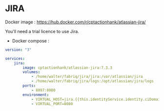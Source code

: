 JIRA
============

Docker image : https://hub.docker.com/r/cptactionhank/atlassian-jira/ 

You'll need a trial licence to use Jira.

* Docker compose :

```yml
version: "3"

services:
    jira:
        image: cptactionhank/atlassian-jira:7.3.3
        volumes:
            - /home/walter/fabriq/jira/jira:/var/atlassian/jira
            - /home/walter/fabriq/jira/logs:/opt/atlassian/jira/logs
        ports:
            - 8097:8080
        environment:
            - VIRTUAL_HOST=jira.{{this.identityService.identity.ciDomain}}
            - VIRTUAL_PORT=8080  
```

